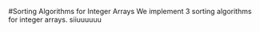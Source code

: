 #Sorting Algorithms for Integer Arrays
We implement 3 sorting algorithms for integer arrays.
 siiuuuuuu
